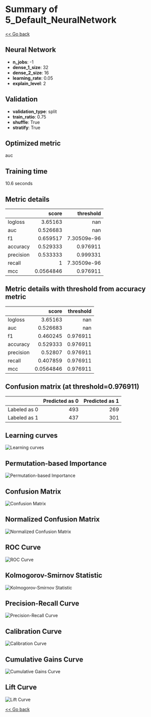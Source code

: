 # Summary of 5_Default_NeuralNetwork

[<< Go back](../README.md)

## Neural Network

- **n_jobs**: -1
- **dense_1_size**: 32
- **dense_2_size**: 16
- **learning_rate**: 0.05
- **explain_level**: 2

## Validation

- **validation_type**: split
- **train_ratio**: 0.75
- **shuffle**: True
- **stratify**: True

## Optimized metric

auc

## Training time

10.6 seconds

## Metric details

|           |     score |     threshold |
|:----------|----------:|--------------:|
| logloss   | 3.65163   | nan           |
| auc       | 0.526683  | nan           |
| f1        | 0.659517  |   7.30509e-96 |
| accuracy  | 0.529333  |   0.976911    |
| precision | 0.533333  |   0.999331    |
| recall    | 1         |   7.30509e-96 |
| mcc       | 0.0564846 |   0.976911    |

## Metric details with threshold from accuracy metric

|           |     score |   threshold |
|:----------|----------:|------------:|
| logloss   | 3.65163   |  nan        |
| auc       | 0.526683  |  nan        |
| f1        | 0.460245  |    0.976911 |
| accuracy  | 0.529333  |    0.976911 |
| precision | 0.52807   |    0.976911 |
| recall    | 0.407859  |    0.976911 |
| mcc       | 0.0564846 |    0.976911 |

## Confusion matrix (at threshold=0.976911)

|              |   Predicted as 0 |   Predicted as 1 |
|:-------------|-----------------:|-----------------:|
| Labeled as 0 |              493 |              269 |
| Labeled as 1 |              437 |              301 |

## Learning curves

![Learning curves](learning_curves.png)

## Permutation-based Importance

![Permutation-based Importance](permutation_importance.png)

## Confusion Matrix

![Confusion Matrix](confusion_matrix.png)

## Normalized Confusion Matrix

![Normalized Confusion Matrix](confusion_matrix_normalized.png)

## ROC Curve

![ROC Curve](roc_curve.png)

## Kolmogorov-Smirnov Statistic

![Kolmogorov-Smirnov Statistic](ks_statistic.png)

## Precision-Recall Curve

![Precision-Recall Curve](precision_recall_curve.png)

## Calibration Curve

![Calibration Curve](calibration_curve_curve.png)

## Cumulative Gains Curve

![Cumulative Gains Curve](cumulative_gains_curve.png)

## Lift Curve

![Lift Curve](lift_curve.png)

[<< Go back](../README.md)
